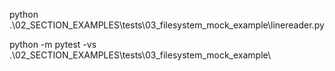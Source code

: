 python .\02_SECTION_EXAMPLES\tests\03_filesystem_mock_example\linereader.py

python -m pytest -vs .\02_SECTION_EXAMPLES\tests\03_filesystem_mock_example\